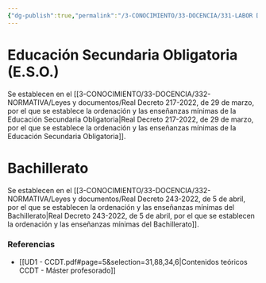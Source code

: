 ```yaml
---
{"dg-publish":true,"permalink":"/3-CONOCIMIENTO/33-DOCENCIA/331-LABOR DOCENTE/Enseñanzas mínimas/"}
---
```


# Educación Secundaria Obligatoria (E.S.O.)
Se establecen en el [[3-CONOCIMIENTO/33-DOCENCIA/332-NORMATIVA/Leyes y documentos/Real Decreto 217-2022, de 29 de marzo, por el que se establece la ordenación y las enseñanzas mínimas de la Educación Secundaria Obligatoria\|Real Decreto 217-2022, de 29 de marzo, por el que se establece la ordenación y las enseñanzas mínimas de la Educación Secundaria Obligatoria]].

# Bachillerato
Se establecen en el [[3-CONOCIMIENTO/33-DOCENCIA/332-NORMATIVA/Leyes y documentos/Real Decreto 243-2022, de 5 de abril, por el que se establecen la ordenación y las enseñanzas mínimas del Bachillerato\|Real Decreto 243-2022, de 5 de abril, por el que se establecen la ordenación y las enseñanzas mínimas del Bachillerato]].

### Referencias
- [[UD1 - CCDT.pdf#page=5&selection=31,88,34,6|Contenidos teóricos CCDT - Máster profesorado]] 